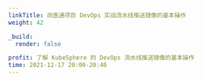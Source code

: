 ```yaml
---
linkTitle: 尚医通项目 DevOps 实战流水线推送镜像的基本操作
weight: 42

_build:
  render: false

profit: 了解 KubeSphere 的 DevOps 流水线推送镜像的基本操作
time: 2021-12-17 20:00-20:40
---
```

